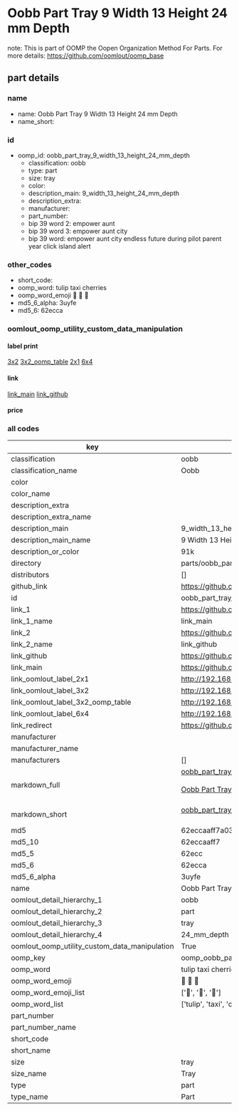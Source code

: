 # Oobb Part Tray 9 Width 13 Height 24 mm Depth  

note: This is part of OOMP the Oopen Organization Method For Parts. For more details: https://github.com/oomlout/oomp_base

##  part details
  







### name
* name: Oobb Part Tray 9 Width 13 Height 24 mm Depth
* name_short: 
### id
* oomp_id: oobb_part_tray_9_width_13_height_24_mm_depth
  * classification: oobb
  * type: part
  * size: tray
  * color: 
  * description_main: 9_width_13_height_24_mm_depth
  * description_extra: 
  * manufacturer: 
  * part_number: 
  * bip 39 word 2: empower aunt
  * bip 39 word 3: empower aunt city
  * bip 39 word: empower aunt city endless future during pilot parent year click island alert

### other_codes
* short_code: 
* oomp_word: tulip taxi cherries
* oomp_word_emoji :tulip: :taxi: :cherries:
* md5_6_alpha: 3uyfe
* md5_6: 62ecca






### oomlout_oomp_utility_custom_data_manipulation
#### label print
[3x2](http://192.168.1.245:1112/?label=oomp%203uyfe)
[3x2_oomp_table](http://192.168.1.108:1112/?label=oomp%203uyfe)
[2x1](http://192.168.1.242:1112/?label=oomp%203uyfe)
[6x4](http://192.168.1.55:1112/?label=oomp%203uyfe)    

#### link

[link_main](https://github.com/oomlout/oomlout_oomp_version_1_messy/tree/main/parts/oobb_part_tray_9_width_13_height_24_mm_depth) [link_github](https://github.com/oomlout/oomlout_oomp_version_1_messy/tree/main/parts/oobb_part_tray_9_width_13_height_24_mm_depth)                             

#### price







### all codes 
| key | value |  
| --- | --- |  
| classification | oobb |  
| classification_name | Oobb |  
| color |  |  
| color_name |  |  
| description_extra |  |  
| description_extra_name |  |  
| description_main | 9_width_13_height_24_mm_depth |  
| description_main_name | 9 Width 13 Height 24 mm Depth |  
| description_or_color | 91k |  
| directory | parts/oobb_part_tray_9_width_13_height_24_mm_depth |  
| distributors | [] |  
| github_link | https://github.com/oomlout/oomlout_oomp_part_src/tree/main/parts/oobb_part_tray_9_width_13_height_24_mm_depth |  
| id | oobb_part_tray_9_width_13_height_24_mm_depth |  
| link_1 | https://github.com/oomlout/oomlout_oomp_version_1_messy/tree/main/parts/oobb_part_tray_9_width_13_height_24_mm_depth |  
| link_1_name | link_main |  
| link_2 | https://github.com/oomlout/oomlout_oomp_version_1_messy/tree/main/parts/oobb_part_tray_9_width_13_height_24_mm_depth |  
| link_2_name | link_github |  
| link_github | https://github.com/oomlout/oomlout_oomp_version_1_messy/tree/main/parts/oobb_part_tray_9_width_13_height_24_mm_depth |  
| link_main | https://github.com/oomlout/oomlout_oomp_version_1_messy/tree/main/parts/oobb_part_tray_9_width_13_height_24_mm_depth |  
| link_oomlout_label_2x1 | http://192.168.1.242:1112/?label=oomp%203uyfe |  
| link_oomlout_label_3x2 | http://192.168.1.245:1112/?label=oomp%203uyfe |  
| link_oomlout_label_3x2_oomp_table | http://192.168.1.108:1112/?label=oomp%203uyfe |  
| link_oomlout_label_6x4 | http://192.168.1.55:1112/?label=oomp%203uyfe |  
| link_redirect | https://github.com/oomlout/oomlout_oomp_version_1_messy/tree/main/parts/oobb_part_tray_9_width_13_height_24_mm_depth |  
| manufacturer |  |  
| manufacturer_name |  |  
| manufacturers | [] |  
| markdown_full | [oobb_part_tray_9_width_13_height_24_mm_depth](none)<br>[](none)<br>[Oobb Part Tray 9 Width 13 Height 24 Mm Depth](none)<br><br> |  
| markdown_short | [oobb_part_tray_9_width_13_height_24_mm_depth](none)<br><br> |  
| md5 | 62eccaaff7a0349d10af449a52c3d248 |  
| md5_10 | 62eccaaff7 |  
| md5_5 | 62ecc |  
| md5_6 | 62ecca |  
| md5_6_alpha | 3uyfe |  
| name | Oobb Part Tray 9 Width 13 Height 24 mm Depth |  
| oomlout_detail_hierarchy_1 | oobb |  
| oomlout_detail_hierarchy_2 | part |  
| oomlout_detail_hierarchy_3 | tray |  
| oomlout_detail_hierarchy_4 | 24_mm_depth |  
| oomlout_oomp_utility_custom_data_manipulation | True |  
| oomp_key | oomp_oobb_part_tray_9_width_13_height_24_mm_depth |  
| oomp_word | tulip taxi cherries |  
| oomp_word_emoji | :tulip: :taxi: :cherries: |  
| oomp_word_emoji_list | [':tulip:', ':taxi:', ':cherries:'] |  
| oomp_word_list | ['tulip', 'taxi', 'cherries'] |  
| part_number |  |  
| part_number_name |  |  
| short_code |  |  
| short_name |  |  
| size | tray |  
| size_name | Tray |  
| type | part |  
| type_name | Part |  
